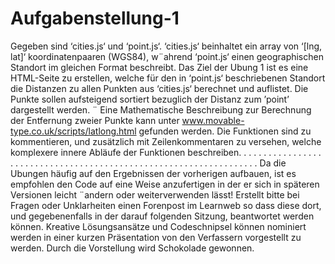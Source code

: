 # Aufgabenstellung-1
Gegeben sind ‘cities.js‘ und ‘point.js‘. ‘cities.js‘ beinhaltet ein array
von ‘[lng, lat]‘ koordinatenpaaren (WGS84), w¨ahrend ‘point.js‘ einen
geographischen Standort im gleichen Format beschreibt.
Das Ziel der Ubung 1 ist es eine HTML-Seite zu erstellen, welche für
den in ‘point.js‘ beschriebenen Standort die Distanzen zu allen Punkten
aus ‘cities.js‘ berechnet und auflistet. Die Punkte sollen aufsteigend
sortiert bezuglich der Distanz zum ’point’ dargestellt werden. ¨
Eine Mathematische Beschreibung zur Berechnung der Entfernung
zweier Punkte kann unter www.movable-type.co.uk/scripts/latlong.html
gefunden werden.
Die Funktionen sind zu kommentieren, und zusätzlich mit Zeilenkommentaren zu versehen, welche komplexere innere Abläufe der Funktionen beschreiben.
. . . . . . . . . . . . . . . . . . . . . . . . . . . . . . . . . . . . . . . . . . . . . . . . . . . . . . . . . . . . . . . . . .
Da die Ubungen häufig auf den Ergebnissen der vorherigen aufbauen, ist es empfohlen den Code auf eine Weise anzufertigen in der er sich
in späteren Versionen leicht ¨andern oder weiterverwenden lässt!
Erstellt bitte bei Fragen oder Unklarheiten einen Forenpost im Learnweb so dass diese dort, und gegebenenfalls in der darauf folgenden Sitzung, beantwortet werden können.
Kreative Lösungsansätze und Codeschnipsel können nominiert werden in einer kurzen Präsentation von den Verfassern vorgestellt zu werden. Durch die Vorstellung wird Schokolade gewonnen.
